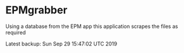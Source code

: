 # EPMgrabber
Using a database from the EPM app this application scrapes the files as required


Latest backup: Sun Sep 29 15:47:02 UTC 2019
